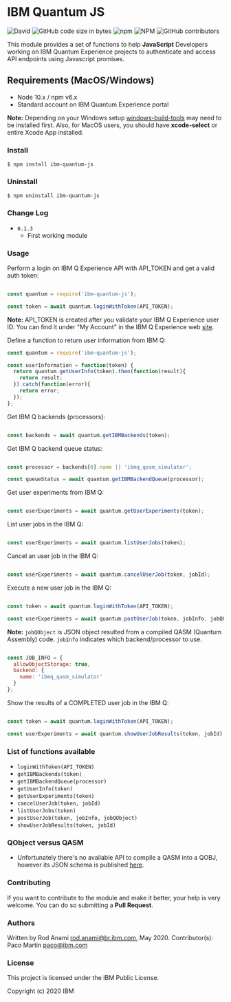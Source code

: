 # IBM Quantum JS
<img alt="David" src="https://img.shields.io/david/rod4n4m1/ibm-quantum-js">
<img alt="GitHub code size in bytes" src="https://img.shields.io/github/languages/code-size/rod4n4m1/ibm-quantum-js">
<img alt="npm" src="https://img.shields.io/npm/dm/ibm-quantum-js">
<img alt="NPM" src="https://img.shields.io/npm/l/ibm-quantum-js">
<img alt="GitHub contributors" src="https://img.shields.io/github/contributors/rod4n4m1/ibm-quantum-js">

This module provides a set of functions to help **JavaScript** Developers working on IBM Quantum Experience projects to authenticate and access API endpoints using Javascript promises.

## Requirements (MacOS/Windows)

* Node 10.x / npm v6.x
* Standard account on IBM Quantum Experience portal

**Note:** Depending on your Windows setup [windows-build-tools](https://www.npmjs.com/package/windows-build-tools) may need to be installed first. Also, for MacOS users, you should have **xcode-select** or entire Xcode App installed.

### Install

```shell
$ npm install ibm-quantum-js
```

### Uninstall

```shell
$ npm uninstall ibm-quantum-js
```

### Change Log

* `0.1.3`
  * First working module


### Usage

Perform a login on IBM Q Experience API with API_TOKEN and get a valid auth token:

```javascript

const quantum = require('ibm-quantum-js');

const token = await quantum.loginWithToken(API_TOKEN);

```

**Note:** API_TOKEN is created after you validate your IBM Q Experience user ID. You can find it under "My Account" in the IBM Q Experience web [site](https://quantum-computing.ibm.com/account).


Define a function to return user information from IBM Q:

```javascript
const quantum = require('ibm-quantum-js');

const userInformation = function(token) {
  return quantum.getUserInfo(token).then(function(result){
    return result;
  }).catch(function(error){
    return error;
  });
};

```

Get IBM Q backends (processors):

```javascript

const backends = await quantum.getIBMBackends(token);

```

Get IBM Q backend queue status:

```javascript

const processor = backends[0].name || 'ibmq_qasm_simulator';

const queueStatus = await quantum.getIBMBackendQueue(processor);

```

Get user experiments from IBM Q:

```javascript

const userExperiments = await quantum.getUserExperiments(token);

```

List user jobs in the IBM Q:

```javascript

const userExperiments = await quantum.listUserJobs(token);

```

Cancel an user job in the IBM Q:

```javascript

const userExperiments = await quantum.cancelUserJob(token, jobId);

```

Execute a new user job in the IBM Q:

```javascript

const token = await quantum.loginWithToken(API_TOKEN);

const userExperiments = await quantum.postUserJob(token, jobInfo, jobQObject);

```
**Note:** `jobQObject` is JSON object resulted from a compiled QASM (Quantum Assembly) code. `jobInfo` indicates which backend/processor to use.</p>

```javascript

const JOB_INFO = {
  allowObjectStorage: true,
  backend: {
    name: 'ibmq_qasm_simulator'
  }
};

```


Show the results of a COMPLETED user job in the IBM Q:

```javascript

const token = await quantum.loginWithToken(API_TOKEN);

const userExperiments = await quantum.showUserJobResults(token, jobId);

```

### List of functions available

* `loginWithToken(API_TOKEN)`
* `getIBMBackends(token)`
* `getIBMBackendQueue(processor)`
* `getUserInfo(token)`
* `getUserExperiments(token)`
* `cancelUserJob(token, jobId)`
* `listUserJobs(token)`
* `postUserJob(token, jobInfo, jobQObject)`
* `showUserJobResults(token, jobId)`


### QObject versus QASM

  * Unfortunately there's no available API to compile a QASM into a QOBJ, however its JSON schema is published [here](https://github.com/Qiskit/qiskit-terra/blob/master/qiskit/schemas/qobj_schema.json).


### Contributing
If you want to contribute to the module and make it better, your help is very welcome. You can do so submitting a **Pull Request**.

### Authors
Written by Rod Anami <rod.anami@br.ibm.com>, May 2020.
Contributor(s): Paco Martin <paco@ibm.com>

### License
This project is licensed under the IBM Public License.

Copyright (c) 2020 IBM
